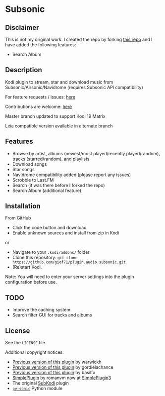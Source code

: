 # Subsonic

## Disclaimer

This is not my original work. I created the repo by forking  [this repo](https://github.com/warwickh/plugin.audio.subsonic) and I have added the following features:

- Search Album

## Description

Kodi plugin to stream, star and download music from Subsonic/Airsonic/Navidrome (requires Subsonic API compatibility)

For feature requests / issues: [here](https://github.com/giof71/plugin.audio.subsonic/issues)

Contributions are welcome: [here](https://github.com/giof71/plugin.audio.subsonic)

Master branch updated to support Kodi 19 Matrix

Leia compatible version available in alternate branch

## Features

- Browse by artist, albums (newest/most played/recently played/random), tracks (starred/random), and playlists
- Download songs
- Star songs
- Navidrome compatibility added (please report any issues)
- Scrobble to Last.FM
- Search (it was there before I forked the repo)
- Search Album (additional feature)

## Installation

From GitHub

- Click the code button and download
- Enable unknown sources and install from zip in Kodi  

or

- Navigate to your `.kodi/addons/` folder
- Clone this repository: `git clone https://github.com/giof71/plugin.audio.subsonic.git`
- (Re)start Kodi.

Note: You will need to enter your server settings into the plugin configuration before use.

## TODO

- Improve the caching system
- Search filter GUI for tracks and albums

## License

See the `LICENSE` file.

Additional copyright notices:

- [Previous version of this plugin](https://github.com/warwickh/plugin.audio.subsonic) by warwickh
- [Previous version of this plugin](https://github.com/gordielachance/plugin.audio.subsonic) by gordielachance
- [Previous version of this plugin](https://github.com/basilfx/plugin.audio.subsonic) by basilfx
- [SimplePlugin](https://github.com/romanvm/script.module.simpleplugin/stargazers) by romanvm now at [SimplePlugin3](https://github.com/vlmaksime/script.module.simpleplugin)
- The original [SubKodi](https://github.com/DarkAllMan/SubKodi) plugin
- [`py-sonic`](https://github.com/crustymonkey/py-sonic) Python module
